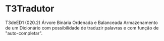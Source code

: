 # T3Tradutor
T3deED1 (020.2)
Árvore Binária Ordenada e Balanceada Armazenamento de um Dicionário com possibilidade de traduzir palavras e com função de "auto-completar".
